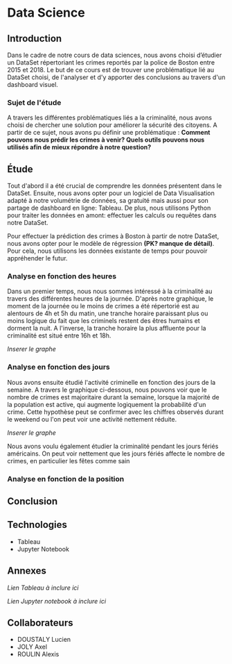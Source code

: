 
# Data Science


## Introduction
Dans le cadre de notre cours de data sciences, nous avons choisi d’étudier un DataSet répertoriant les crimes reportés par la police de Boston entre 2015 et 2018. Le but de ce cours est de trouver une problématique lié au DataSet choisi, de l'analyser et d'y apporter des conclusions au travers d'un dashboard visuel. 

### Sujet de l'étude 
A travers les différentes problématiques liés a la criminalité, nous avons choisi de chercher une solution pour améliorer la sécurité des citoyens. A partir de ce sujet, nous avons pu définir une problématique : **Comment pouvons nous prédir les crimes à venir? Quels outils pouvons nous utilisés afin de mieux répondre à notre question?** 

## Étude

Tout d'abord il a été crucial de comprendre les données présentent dans le DataSet. Ensuite, nous avons opter pour un logiciel de Data Visualisation adapté à notre volumétrie de données, sa gratuité mais aussi pour son partage de dashboard en ligne: Tableau. 
De plus, nous utilisons Python pour traiter les données en amont: effectuer les calculs ou requêtes dans notre DataSet.

Pour effectuer la prédiction des crimes à Boston à partir de notre DataSet, nous avons opter pour le modèle de régression **(PK? manque de détail)**. Pour cela, nous utilisons les données existante de temps pour pouvoir appréhender le futur.

### Analyse en fonction des heures

Dans un premier temps, nous nous sommes intéressé à la criminalité au travers des différentes heures de la journée. D'après notre graphique, le moment de la journée ou le moins de crimes a été répertorié est au alentours de 4h et 5h du matin, une tranche horaire paraissant plus ou moins logique du fait que les criminels restent des êtres humains et dorment la nuit. A l'inverse, la tranche horaire la plus affluente pour la criminalité est situé entre 16h et 18h.

*Inserer le graphe*

### Analyse en fonction des jours

Nous avons ensuite étudié l'activité criminelle en fonction des jours de la semaine. A travers le graphique ci-dessous, nous pouvons voir que le nombre de crimes est majoritaire durant la semaine, lorsque la majorité de la population est active, qui augmente logiquement la probabilité d'un crime. Cette hypothèse peut se confirmer avec les chiffres observés durant le weekend ou l'on peut voir une activité nettement réduite.

*Inserer le graphe*

Nous avons voulu également étudier la criminalité pendant les jours fériés américains. On peut voir nettement que les jours fériés affecte le nombre de crimes, en particulier les fêtes comme sain


### Analyse en fonction de la position

## Conclusion

## Technologies

* Tableau
* Jupyter Notebook

## Annexes

*Lien Tableau à inclure ici*

*Lien Jupyter notebook à inclure ici*

## Collaborateurs

* DOUSTALY Lucien
* JOLY Axel 
* ROULIN Alexis